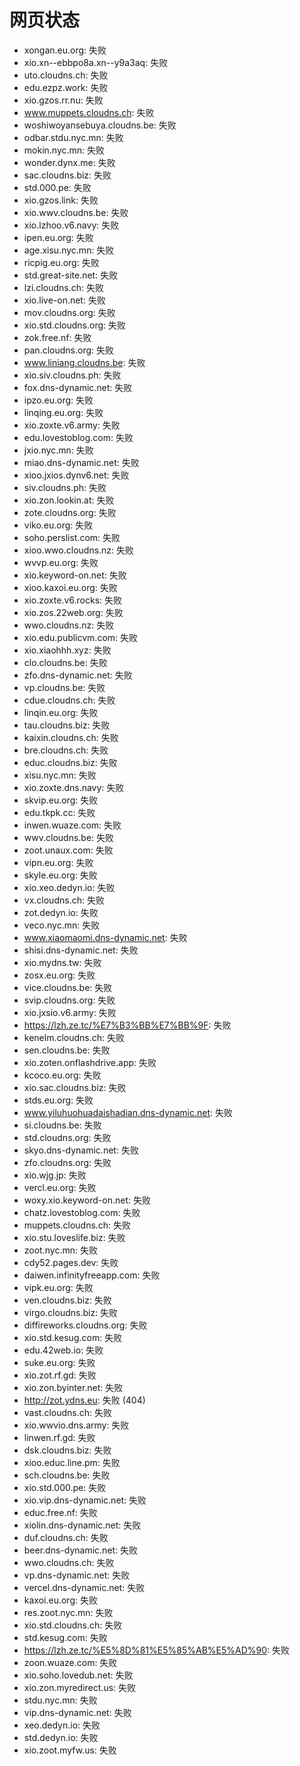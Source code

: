 # 网页状态
- xongan.eu.org: 失败
- xio.xn--ebbpo8a.xn--y9a3aq: 失败
- uto.cloudns.ch: 失败
- edu.ezpz.work: 失败
- xio.gzos.rr.nu: 失败
- www.muppets.cloudns.ch: 失败
- woshiwoyansebuya.cloudns.be: 失败
- odbar.stdu.nyc.mn: 失败
- mokin.nyc.mn: 失败
- wonder.dynx.me: 失败
- sac.cloudns.biz: 失败
- std.000.pe: 失败
- xio.gzos.link: 失败
- xio.wwv.cloudns.be: 失败
- xio.lzhoo.v6.navy: 失败
- ipen.eu.org: 失败
- age.xisu.nyc.mn: 失败
- ricpig.eu.org: 失败
- std.great-site.net: 失败
- lzi.cloudns.ch: 失败
- xio.live-on.net: 失败
- mov.cloudns.org: 失败
- xio.std.cloudns.org: 失败
- zok.free.nf: 失败
- pan.cloudns.org: 失败
- www.liniang.cloudns.be: 失败
- xio.siv.cloudns.ph: 失败
- fox.dns-dynamic.net: 失败
- ipzo.eu.org: 失败
- linqing.eu.org: 失败
- xio.zoxte.v6.army: 失败
- edu.lovestoblog.com: 失败
- jxio.nyc.mn: 失败
- miao.dns-dynamic.net: 失败
- xioo.jxios.dynv6.net: 失败
- siv.cloudns.ph: 失败
- xio.zon.lookin.at: 失败
- zote.cloudns.org: 失败
- viko.eu.org: 失败
- soho.perslist.com: 失败
- xioo.wwo.cloudns.nz: 失败
- wvvp.eu.org: 失败
- xio.keyword-on.net: 失败
- xioo.kaxoi.eu.org: 失败
- xio.zoxte.v6.rocks: 失败
- xio.zos.22web.org: 失败
- wwo.cloudns.nz: 失败
- xio.edu.publicvm.com: 失败
- xio.xiaohhh.xyz: 失败
- clo.cloudns.be: 失败
- zfo.dns-dynamic.net: 失败
- vp.cloudns.be: 失败
- cdue.cloudns.ch: 失败
- linqin.eu.org: 失败
- tau.cloudns.biz: 失败
- kaixin.cloudns.ch: 失败
- bre.cloudns.ch: 失败
- educ.cloudns.biz: 失败
- xisu.nyc.mn: 失败
- xio.zoxte.dns.navy: 失败
- skvip.eu.org: 失败
- edu.tkpk.cc: 失败
- inwen.wuaze.com: 失败
- wwv.cloudns.be: 失败
- zoot.unaux.com: 失败
- vipn.eu.org: 失败
- skyle.eu.org: 失败
- xio.xeo.dedyn.io: 失败
- vx.cloudns.ch: 失败
- zot.dedyn.io: 失败
- veco.nyc.mn: 失败
- www.xiaomaomi.dns-dynamic.net: 失败
- shisi.dns-dynamic.net: 失败
- xio.mydns.tw: 失败
- zosx.eu.org: 失败
- vice.cloudns.be: 失败
- svip.cloudns.org: 失败
- xio.jxsio.v6.army: 失败
- https://lzh.ze.tc/%E7%B3%BB%E7%BB%9F: 失败
- kenelm.cloudns.ch: 失败
- sen.cloudns.be: 失败
- xio.zoten.onflashdrive.app: 失败
- kcoco.eu.org: 失败
- xio.sac.cloudns.biz: 失败
- stds.eu.org: 失败
- www.yiluhuohuadaishadian.dns-dynamic.net: 失败
- si.cloudns.be: 失败
- std.cloudns.org: 失败
- skyo.dns-dynamic.net: 失败
- zfo.cloudns.org: 失败
- xio.wjg.jp: 失败
- vercl.eu.org: 失败
- woxy.xio.keyword-on.net: 失败
- chatz.lovestoblog.com: 失败
- muppets.cloudns.ch: 失败
- xio.stu.loveslife.biz: 失败
- zoot.nyc.mn: 失败
- cdy52.pages.dev: 失败
- daiwen.infinityfreeapp.com: 失败
- vipk.eu.org: 失败
- ven.cloudns.biz: 失败
- virgo.cloudns.biz: 失败
- diffireworks.cloudns.org: 失败
- xio.std.kesug.com: 失败
- edu.42web.io: 失败
- suke.eu.org: 失败
- xio.zot.rf.gd: 失败
- xio.zon.byinter.net: 失败
- http://zot.ydns.eu: 失败 (404)
- vast.cloudns.ch: 失败
- xio.wwvio.dns.army: 失败
- linwen.rf.gd: 失败
- dsk.cloudns.biz: 失败
- xioo.educ.line.pm: 失败
- sch.cloudns.be: 失败
- xio.std.000.pe: 失败
- xio.vip.dns-dynamic.net: 失败
- educ.free.nf: 失败
- xiolin.dns-dynamic.net: 失败
- duf.cloudns.ch: 失败
- beer.dns-dynamic.net: 失败
- wwo.cloudns.ch: 失败
- vp.dns-dynamic.net: 失败
- vercel.dns-dynamic.net: 失败
- kaxoi.eu.org: 失败
- res.zoot.nyc.mn: 失败
- xio.std.cloudns.ch: 失败
- std.kesug.com: 失败
- https://lzh.ze.tc/%E5%8D%81%E5%85%AB%E5%AD%90: 失败
- zoon.wuaze.com: 失败
- xio.soho.lovedub.net: 失败
- xio.zon.myredirect.us: 失败
- stdu.nyc.mn: 失败
- vip.dns-dynamic.net: 失败
- xeo.dedyn.io: 失败
- std.dedyn.io: 失败
- xio.zoot.myfw.us: 失败
